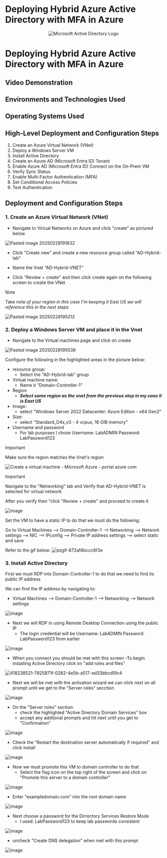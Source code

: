 # Deploying Hybrid Azure Active Directory with MFA in Azure

<p align="center">
<img src="https://i.imgur.com/pU5A58S.png" alt="Microsoft Active Directory Logo"/>
</p>

<h1>Deploying Hybrid Azure Active Directory with MFA in Azure</h1>



<h2>Video Demonstration</h2>



<h2>Environments and Technologies Used</h2>



<h2>Operating Systems Used </h2>



<h2>High-Level Deployment and Configuration Steps</h2>

1. Create an Azure Virtual Network (VNet)
2. Deploy a Windows Server VM 
3. Install Active Directory 
4. Create an Azure AD (Microsoft Entra ID) Tenant
5. Enable Azure AD (Microsoft Entra ID)  Connect on the On-Prem VM
6. Verify Sync Status
7. Enable Multi-Factor Authentication (MFA)
8. Set Conditional Access Policies
9. Test Authentication

<h2>Deployment and Configuration Steps</h2>

### 1. Create an Azure Virtual Network (VNet)
- Navigate to Virtual Networks on Azure and click "create" as pictured below
   
![Pasted image 20250228191832](https://github.com/user-attachments/assets/e52b2502-33b0-4e63-bf2c-f8391ec1f44f)

 
- Click "Create new" and create a new resource group called "AD-Hybrid-lab" <br>

- Name the Vnet "AD-Hybrid-VNET"

- Click "Review + create" and then click create again on the following screen to create the VNet <br>

> [!NOTE]
> Take note *of your region in this case I'm keeping it East US we will reference this in the next steps*

![Pasted image 20250228195212](https://github.com/user-attachments/assets/ec630dc3-11d7-4af7-b260-2ca4f212ee12)




### 2. Deploy a Windows Server VM and place it in the Vnet
- Navigate to the Virtual machines page and click on create
  
![Pasted image 20250228195539](https://github.com/user-attachments/assets/8d6986e1-686c-4a5f-909c-57191158e23c)

Configure the following in the highlighted areas in the picture below:
- resource group:
   - Select the "AD-Hybrid-lab" group
- Virtual machine name:
    - Name it "Domain-Controller-1"
 - Region
    - ***Select same region as the vnet from the previous step in my case it is East US***
- Image:
   - select "Windows Server 2022 Datacenter: Azure Edition - x64 Gen2"
- Size: 
   - select "Standard_D4s_v3 - 4 vcpus, 16 GIB memory"
- Username and password
   - For lab purposes I chose Username: LabADMIN Password: LabPassword123

> [!IMPORTANT]
> Make sure the region matches the Vnet's region

![Create a virtual machine - Microsoft Azure - portal azure com](https://github.com/user-attachments/assets/32a1c163-8d6e-40c5-bca9-704d3b8a028c)

> [!IMPORTANT]
> Navigate to the "Networking" tab and Verify that AD-Hybrid-VNET is selected for virtual network

After you verify then "click "Review + create" and proceed to create it 

![image](https://github.com/user-attachments/assets/b015a682-dffa-485a-be09-c9170248d818)


Set the VM to have a static IP to do that we must do the following:

Go to Virtual Machines --> Domain-Controller-1 --> Networking --> Network settings --> NIC --> IPconfig --> Private IP address settings --> select static and save 

Refer to the gif below: 
![ezgif-872af4bccc6f3e](https://github.com/user-attachments/assets/8962c61e-0581-4d65-887c-30373dcba181)

### 3. Install Active Directory 
First we must RDP into Domain-Controller-1 to do that we need to find its public IP address

We can find the IP address by navigating to: 
 - Virtual Machines --> Domain-Controller-1 --> Networking --> Network settings
   
![image](https://github.com/user-attachments/assets/36c65ae5-cd40-42f9-ae4a-7f5e4c3c7b91)

- Next we will RDP in using Remote Desktop Connection using the public IP 
   - The login credential will be Username: LabADMIN Password: LabPassword123 from earlier

![image](https://github.com/user-attachments/assets/e2ed221a-4c8e-44bc-b203-4bfc1720ae35)

- When you connect you should be met with this screen
   -To begin installing Active Directory click on "add roles and files"
  
![418238521-7925871f-0282-4e5b-a517-ed33bbcd5fc4](https://github.com/user-attachments/assets/00bd1956-3a31-4375-ae36-3b3b285224c9)

- Next we will be met with the activation wizard we can click next on all prompt until we get to the "Server roles" secction

![image](https://github.com/user-attachments/assets/1dbe9ded-acb3-4b01-824a-4d1160ee089f)


 - On the "Server roles" section:
    -  check the highlighted "Active Directory Domain Services" box
    -  accept any addtional prompts and hit next until you get to "Confirmation"

![image](https://github.com/user-attachments/assets/e87b07f4-50f5-466b-9f5f-048fe84dc7e8)

 - Check the "Restart the destination server automatically if required" and click install
   
![image](https://github.com/user-attachments/assets/d28d5c80-7f28-455a-afe5-39b30ec4b33a)

- Now we must promote this VM to domain controller to do that
   - Select the flag icon on the top right of the screen and click on "Promote this server to a domain controller"

![image](https://github.com/user-attachments/assets/b0fe3318-9eee-4a6e-843f-86179d20f2f5)

- Enter "exampledomain.com" into the root domain name

![image](https://github.com/user-attachments/assets/9659ddb9-675e-4da1-98bf-c6e1529ff0bd)


- Next choose a password for the Dirrectory Services Restore Mode
   - I used: LabPassword123 to keep lab passwords consistent

![image](https://github.com/user-attachments/assets/e2aba41f-d5a8-4205-92d8-6dc92a67031e)

- uncheck "Create DNS delegation" when met with this prompt

![image](https://github.com/user-attachments/assets/5475c2e7-8c06-4af0-a8de-ee18385c9231)










